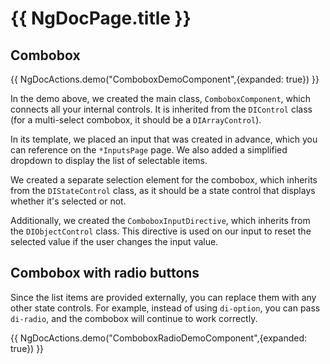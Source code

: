 # {{ NgDocPage.title }}

## Combobox

{{ NgDocActions.demo("ComboboxDemoComponent",{expanded: true}) }}

In the demo above, we created the main class, `ComboboxComponent`, which connects all
your internal controls. It is inherited from the `DIControl` class (for a multi-select combobox, it
should be a `DIArrayControl`).

In its template, we placed an input that was created in advance, which you can reference on the
`*InputsPage` page. We also added a simplified dropdown to display the list of selectable
items.

We created a separate selection element for the combobox, which inherits from
the `DIStateControl` class, as it should be a state control that displays whether it's selected or
not.

Additionally, we created the `ComboboxInputDirective`, which inherits from the `DIObjectControl`
class. This directive is used on our input to reset the selected value if the user changes the
input value.

## Combobox with radio buttons

Since the list items are provided externally, you can replace them with any other state controls.
For example, instead of using `di-option`, you can pass `di-radio`, and the combobox will continue
to work correctly.

{{ NgDocActions.demo("ComboboxRadioDemoComponent",{expanded: true}) }}
